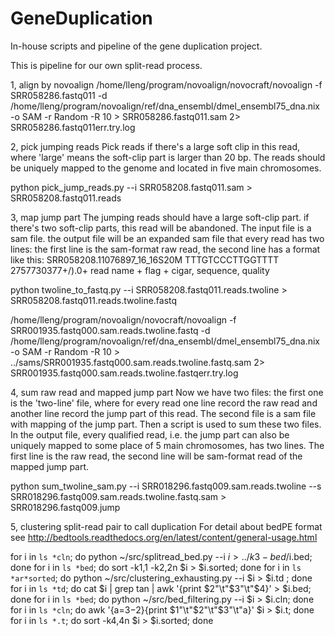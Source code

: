 # GeneDuplication
In-house scripts and pipeline of the gene duplication project.

This is pipeline for our own split-read process.

1, align by novoalign
/home/lleng/program/novoalign/novocraft/novoalign -f SRR058286.fastq011 -d /home/lleng/program/novoalign/ref/dna_ensembl/dmel_ensembl75_dna.nix -o SAM -r Random -R 10 >  SRR058286.fastq011.sam 2> SRR058286.fastq011err.try.log

2, pick jumping reads
Pick reads if there's a large soft clip in this read, where 'large' means the soft-clip part is larger than 20 bp.  The reads should be uniquely mapped to the genome and located in five main chromosomes. 

python pick_jump_reads.py --i SRR058208.fastq011.sam > SRR058208.fastq011.reads


3, map jump part
The jumping reads should have a large soft-clip part. if there's two soft-clip parts, this read will be abandoned. The input file is a sam file. the output file will be an expanded sam file that every read has two lines: the first line is the sam-format raw read, the second line has a format like this:
SRR058208.11076897_16_16S20M    TTTGTCCCTTGGTTTT        2757730377+/).0+
read name + flag + cigar, sequence, quality

python twoline_to_fastq.py --i SRR058208.fastq011.reads.twoline > SRR058208.fastq011.reads.twoline.fastq

/home/lleng/program/novoalign/novocraft/novoalign -f SRR001935.fastq000.sam.reads.twoline.fastq -d /home/lleng/program/novoalign/ref/dna_ensembl/dmel_ensembl75_dna.nix -o SAM -r Random -R 10  > ../sams/SRR001935.fastq000.sam.reads.twoline.fastq.sam 2> SRR001935.fastq000.sam.reads.twoline.fastqerr.try.log

4, sum raw read and mapped jump part
Now we have two files: the first one is the 'two-line' file, where for every read one line record the raw read and another line record the jump part of this read. The second file is a sam file with mapping of the jump part. Then a script is used to sum these two files. In the output file, every qualified read, i.e. the jump part can also be uniquely mapped to some place of 5 main chromosomes, has two lines. The first line is the raw read, the second line will be sam-format read of the mapped jump part.

python sum_twoline_sam.py --i SRR018296.fastq009.sam.reads.twoline --s SRR018296.fastq009.sam.reads.twoline.fastq.sam > SRR018296.fastq009.jump

5, clustering split-read pair to call duplication
For detail about bedPE format see 
http://bedtools.readthedocs.org/en/latest/content/general-usage.html

for i in `ls *cln`; do python ~/src/splitread_bed.py --i $i > ../k3-bed/$i.bed; done
for i in `ls *bed`; do sort -k1,1 -k2,2n $i > $i.sorted; done
for i in `ls *ar*sorted`; do python ~/src/clustering_exhausting.py --i $i > $i.td ; done
for i in `ls *td`; do cat $i | grep tan | awk '{print $2"\t"$3"\t"$4}' > $i.bed; done
for i in `ls *bed`; do python ~/src/bed_filtering.py --i $i > $i.cln; done
for i in `ls *cln`; do awk '{a=$3-$2}{print $1"\t"$2"\t"$3"\t"a}' $i > $i.t; done
for i in `ls *.t`; do sort -k4,4n $i > $i.sorted; done


